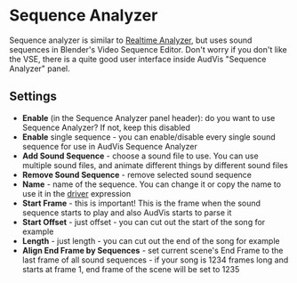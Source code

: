 # Sequence Analyzer

Sequence analyzer is similar to [Realtime Analyzer](./realtime.md), but uses sound sequences in Blender's Video Sequence
Editor. Don't worry if you don't like the VSE, there is a quite good user interface inside AudVis "Sequence Analyzer"
panel.

## Settings

- **Enable** (in the Sequence Analyzer panel header): do you want to use Sequence Analyzer? If not, keep this disabled
- **Enable** single sequence - you can enable/disable every single sound sequence for use in AudVis Sequence Analyzer
- **Add Sound Sequence** - choose a sound file to use. You can use multiple sound files, and animate different things by
  different sound files
- **Remove Sound Sequence** - remove selected sound sequence
- **Name** - name of the sequence. You can change it or copy the name to use it in the [driver](./drivers.md) expression
- **Start Frame** - this is important! This is the frame when the sound sequence starts to play and also AudVis starts
  to parse it
- **Start Offset** - just offset - you can cut out the start of the song for example
- **Length** - just length - you can cut out the end of the song for example
- **Align End Frame by Sequences** - set current scene's End Frame to the last frame of all sound sequences - if your
  song is 1234 frames long and starts at frame 1, end frame of the scene will be set to 1235
